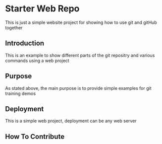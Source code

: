 # Starter Web Repo
This is just a simple website project for showing how to use git and
gitHub together
## Introduction
This is an example to show different parts of the git repositry and various
commands using a web project
## Purpose
As stated above, the main purpose is to provide simple examples for git
training demos
## Deployment
This is a simple web project, deployment can be any web server

## How To Contribute
